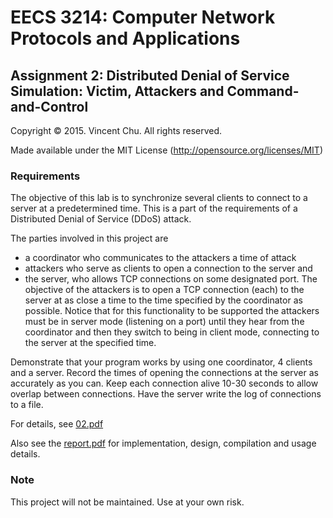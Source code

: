 # EECS 3214: Computer Network Protocols and Applications
## Assignment 2: Distributed Denial of Service Simulation: Victim, Attackers and Command-and-Control

Copyright &copy; 2015. Vincent Chu.
All rights reserved.

Made available under the MIT License (http://opensource.org/licenses/MIT)

### Requirements

The objective of this lab is to synchronize several clients to connect to a server 
at a predetermined time. This is a part of the requirements of a Distributed Denial
of Service (DDoS) attack.

The parties involved in this project are 
* a coordinator who communicates to the attackers a time of attack 
* attackers who serve as clients to open a connection to the server and
* the server, who allows TCP connections on some designated port. 
  The objective of the attackers is to open a TCP connection (each) to the 
  server at as close a time to the time specified by the coordinator as possible.
  Notice that for this functionality to be supported the attackers must be in server
  mode (listening on a port) until they hear from the coordinator and then they switch
  to being in client mode, connecting to the server at the specified time.

Demonstrate that your program works by using one coordinator, 4 clients and a server.
Record the times of opening the connections at the server as accurately as you can.
Keep each connection alive 10-30 seconds to allow overlap between connections.
Have the server write the log of connections to a file.

For details, see [02.pdf](02.pdf)

Also see the [report.pdf](report.pdf) for implementation, design, compilation and usage details.

### Note

This project will not be maintained.
Use at your own risk.
